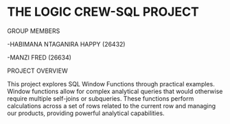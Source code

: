 # THE LOGIC CREW-SQL PROJECT
GROUP MEMBERS

-HABIMANA NTAGANIRA HAPPY (26432)

-MANZI FRED (26634)

PROJECT OVERVIEW

This project explores SQL Window Functions through practical examples. Window functions allow for complex analytical queries that would otherwise require multiple self-joins or subqueries. These functions perform calculations across a set of rows related to the current row and managing our products, providing powerful analytical capabilities.




